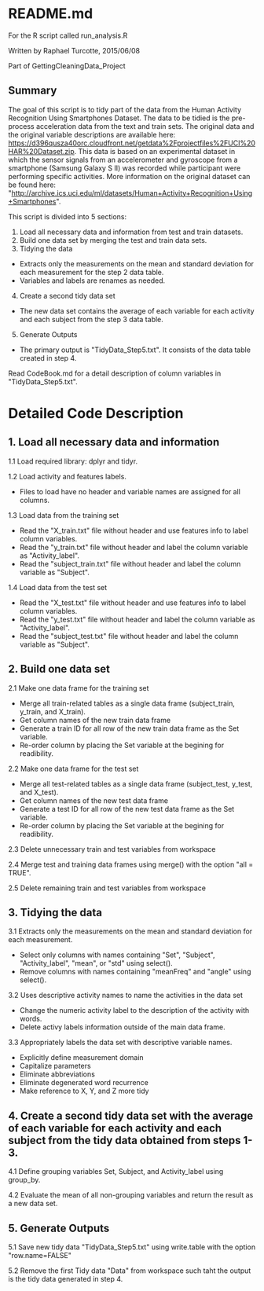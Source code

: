 # README.md
 
For the R script called run_analysis.R

Written by Raphael Turcotte, 2015/06/08

Part of GettingCleaningData_Project

## Summary

The goal of this script is to tidy part of the data from the Human Activity Recognition Using Smartphones Dataset. The data to be tidied is the pre-process acceleration data from the text and train sets. The original data and the original variable descriptions are available here: https://d396qusza40orc.cloudfront.net/getdata%2Fprojectfiles%2FUCI%20HAR%20Dataset.zip. This data is based on an experimental dataset in which the sensor signals from an accelerometer and gyroscope from a smartphone (Samsung Galaxy S II) was recorded while participant were performing specific activities. More information on the original dataset can be found here: "http://archive.ics.uci.edu/ml/datasets/Human+Activity+Recognition+Using+Smartphones". 

This script is divided into 5 sections:
 1. Load all necessary data and information from test and train datasets.
 2. Build one data set by merging the test and train data sets.
 3. Tidying the data
  - Extracts only the measurements on the mean and standard deviation for each measurement for the step 2 data table.
  - Variables and labels are renames as needed.
 4. Create a second tidy data set
  - The new data set contains the average of each variable for each activity and each subject from the step 3 data table.
 5. Generate Outputs
  - The primary output is "TidyData_Step5.txt". It consists of the data table created in step 4.

Read CodeBook.md for a detail description of column variables in "TidyData_Step5.txt".

# Detailed Code Description

## 1. Load all necessary data and information

1.1 Load required library: dplyr and tidyr.

1.2 Load activity and features labels.

  - Files to load have no header and variable names are assigned for all columns.
    
1.3 Load data from the training set

  - Read the "X_train.txt" file without header and use features info to label column variables.
  - Read the "y_train.txt" file without header and label the column variable as "Activity_label".
  - Read the "subject_train.txt" file without header and label the column variable as "Subject".

1.4 Load data from the test set

  - Read the "X_test.txt" file without header and use features info to label column variables.
  - Read the "y_test.txt" file without header and label the column variable as "Activity_label".
  - Read the "subject_test.txt" file without header and label the column variable as "Subject".

## 2. Build one data set

2.1 Make one data frame for the training set

  - Merge all train-related tables as a single data frame (subject_train, y_train, and X_train).
  - Get column names of the new train data frame
  - Generate a train ID for all row of the new train data frame as the Set variable.
  - Re-order column by placing the Set variable at the begining for readibility.

2.2 Make one data frame for the test set

  - Merge all test-related tables as a single data frame (subject_test, y_test, and X_test).
  - Get column names of the new test data frame
  - Generate a test ID for all row of the new test data frame as the Set variable.
  - Re-order column by placing the Set variable at the begining for readibility.

2.3 Delete unnecessary train and test variables from workspace

2.4 Merge test and training data frames using merge() with the option "all = TRUE".

2.5 Delete remaining train and test variables from workspace

## 3. Tidying the data

3.1 Extracts only the measurements on the mean and standard deviation for each measurement.

  - Select only columns with names containing "Set", "Subject", "Activity_label", "mean", or "std" using select().
  - Remove columns with names containing "meanFreq" and "angle" using select().

3.2 Uses descriptive activity names to name the activities in the data set

  - Change the numeric activity label to the description of the activity with words.
  - Delete activy labels information outside of the main data frame.

3.3 Appropriately labels the data set with descriptive variable names.

  - Explicitly define measurement domain
  - Capitalize parameters
  - Eliminate abbreviations
  - Eliminate degenerated word recurrence
  - Make reference to X, Y, and Z more tidy

## 4. Create a second tidy data set with the average of each variable for each activity and each subject from the tidy data obtained from steps 1-3.

4.1 Define grouping variables Set, Subject, and Activity_label using group_by.

4.2 Evaluate the mean of all non-grouping variables and return the result as a new data set.

## 5. Generate Outputs

5.1 Save new tidy data "TidyData_Step5.txt" using write.table with the option "row.name=FALSE"

5.2 Remove the first Tidy data "Data" from workspace such taht the output is the tidy data generated in step 4.

